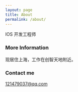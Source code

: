 ```yaml
---
layout: page
title: About
permalink: /about/
---
```


IOS 开发工程师

### More Information

现居住上海，工作在创智天地附近。 

### Contact me

[121479037@qq.com](mailto:121479037@qq.com)